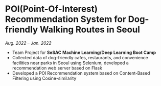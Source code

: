 # **POI(Point-Of-Interest) Recommendation System for Dog-friendly Walking Routes in Seoul** <br>
*Aug. 2022 – Jan. 2022*
- Team Project for **SeSAC Machine Learning/Deep Learning Boot Camp**
- Collected data of dog-friendly cafes, restaurants, and convenience facilities near parks in Seoul
using Selenium, developed a recommendation web server based on Flask
- Developed a POI Recommendation system based on Content-Based Filtering using Cosine-similarity

